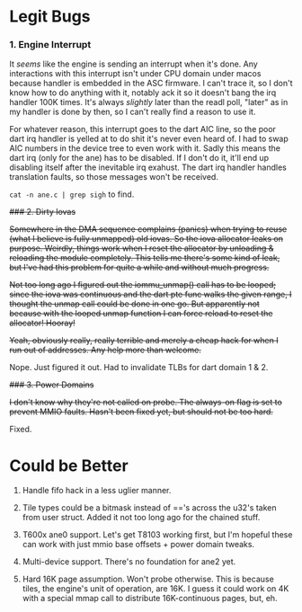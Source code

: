 


# Legit Bugs

### 1. Engine Interrupt

It *seems* like the engine is sending an interrupt
when it's done. Any interactions with this interrupt 
isn't under CPU domain under macos because 
handler is embedded in the ASC firmware.
I can't trace it, so I don't know how to do anything
with it, notably ack it so it doesn't bang the 
irq handler 100K times. It's always *slightly* 
later than the readl poll, "later" as in my handler is
done by then, so I can't really find a reason to use it. 

For whatever reason, this interrupt goes
to the dart AIC line, so the poor dart irq handler 
is yelled at to do shit it's never even heard of. 
I had to swap AIC numbers in the device tree to even work with it.
Sadly this means the dart irq (only for the ane) has to be disabled. 
If I don't do it, it'll end up disabling itself after
the inevitable irq exahust. 
The dart irq handler handles translation faults, 
so those messages won't be received. 

`cat -n ane.c | grep sigh` to find. 



~~### 2. Dirty Iovas~~

~~Somewhere in the DMA sequence complains (panics) when trying to reuse (what I believe is fully unmapped) old iovas. So the iova allocator leaks on purpose. Weirdly, things work when I reset the allocator by unloading & reloading the module completely. This tells me there's some kind of leak, but I've had this problem for quite a while and without much progress.~~

~~Not too long ago I figured out the iommu_unmap() call has to be looped; since the iova was continuous and the dart pte func walks the given range, I thought the unmap call could be done in one go. But apparently not because with the looped unmap function I can force reload to reset the allocator! Hooray!~~

~~Yeah, obviously really, really terrible and merely a cheap hack for when I run out of addresses. Any help more than welcome.~~

Nope. Just figured it out.
Had to invalidate TLBs for dart domain 1 & 2.



~~### 3. Power Domains~~

~~I don't know why they're not called on probe. The always-on flag is set to prevent MMIO faults. Hasn't been fixed yet, but should not be too hard.~~

Fixed. 





# Could be Better 

1. Handle fifo hack in a less uglier manner.

2. Tile types could be a bitmask instead of =='s across 
the u32's taken from user struct. Added it not too long ago
for the chained stuff.

3. T600x ane0 support. Let's get T8103 working first, but 
I'm hopeful these can work with just mmio base offsets + 
power domain tweaks.

4. Multi-device support. There's no foundation for ane2 yet. 

5. Hard 16K page assumption. Won't probe otherwise.
This is because tiles, the engine's unit of operation, are 16K.
I guess it could work on 4K with a special mmap call to
distribute 16K-continuous pages, but, eh.


